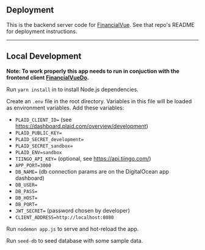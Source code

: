 ## Deployment

This is the backend server code for [FinancialVue](https://github.com/blairun/FinancialVueDo). See that repo's README for deployment instructions.

---
## Local Development

**Note: To work properly this app needs to run in conjuction with the frontend client [FinancialVueDo](https://github.com/blairun/FinancialVueDo).**

Run `yarn install` in to install Node.js dependencies.

Create an `.env` file in the root directory. Variables in this file will be loaded as environment variables. Add these variables:

- `PLAID_CLIENT_ID=` (see https://dashboard.plaid.com/overview/development)
- `PLAID_PUBLIC_KEY=`
- `PLAID_SECRET_development=`
- `PLAID_SECRET_sandbox=`
- `PLAID_ENV=sandbox`
- `TIINGO_API_KEY=` (optional, see https://api.tiingo.com/)
- `APP_PORT=3000`
- `DB_NAME=` (db connection params are on the DigitalOcean app dashboard)
- `DB_USER=`
- `DB_PASS=`
- `DB_HOST=`
- `DB_PORT=`
- `JWT_SECRET=` (password chosen by developer)
- `CLIENT_ADDRESS=http://localhost:8080`

Run `nodemon app.js` to serve and hot-reload the app.

Run `seed-db` to seed database with some sample data.